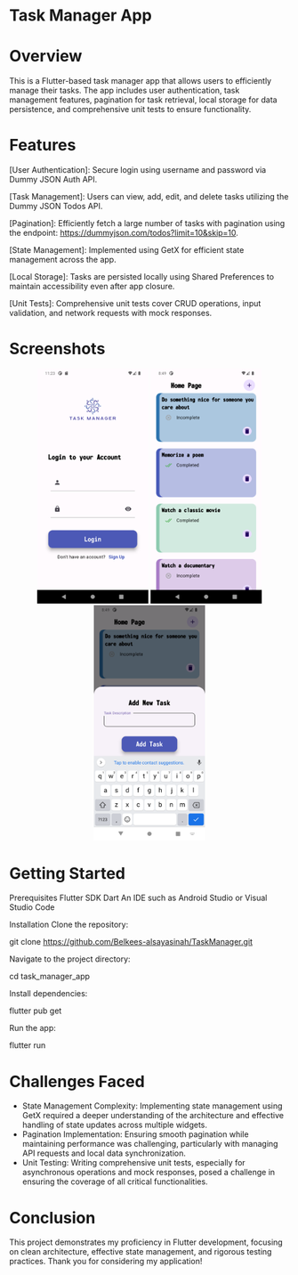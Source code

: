 # Task Manager App


# Overview 

This is a Flutter-based task manager app that allows users to efficiently manage their tasks. The app includes user authentication, task management features, pagination for task retrieval, local storage for data persistence, and comprehensive unit tests to ensure functionality.

# Features

[User Authentication]: Secure login using username and password via Dummy JSON Auth API.

[Task Management]: Users can view, add, edit, and delete tasks utilizing the Dummy JSON Todos API.

[Pagination]: Efficiently fetch a large number of tasks with pagination using the endpoint: https://dummyjson.com/todos?limit=10&skip=10.

[State Management]: Implemented using GetX for efficient state management across the app.

[Local Storage]: Tasks are persisted locally using Shared Preferences to maintain accessibility even after app closure.

[Unit Tests]: Comprehensive unit tests cover CRUD operations, input validation, and network requests with mock responses.


# Screenshots
<p align="center">
  <img src="assets/images/Login.png" alt="LoginUI" width="200"/>
  <img src="assets/images/HomePage.png" alt="HomePageUI" width="200"/>
  <img src="assets/images/AddTask.png" alt="AddTaskUI" width="200"/>
</p>


# Getting Started

Prerequisites
Flutter SDK
Dart
An IDE such as Android Studio or Visual Studio Code

Installation
Clone the repository:

git clone https://github.com/Belkees-alsayasinah/TaskManager.git

Navigate to the project directory:

cd task_manager_app

Install dependencies:

flutter pub get

Run the app:

flutter run


# Challenges Faced

- State Management Complexity: Implementing state management using GetX required a deeper understanding of the architecture and effective handling of state updates across multiple widgets.
- Pagination Implementation: Ensuring smooth pagination while maintaining performance was challenging, particularly with managing API requests and local data synchronization.
- Unit Testing: Writing comprehensive unit tests, especially for asynchronous operations and mock responses, posed a challenge in ensuring the coverage of all critical functionalities.


# Conclusion
This project demonstrates my proficiency in Flutter development, focusing on clean architecture, effective state management, and rigorous testing practices. Thank you for considering my application!


